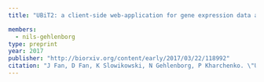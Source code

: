 ```yaml
---
title: "UBiT2: a client-side web-application for gene expression data analysis"

members:
  - nils-gehlenborg
type: preprint
year: 2017
publisher: "http://biorxiv.org/content/early/2017/03/22/118992"
citation: "J Fan, D Fan, K Slowikowski, N Gehlenborg, P Kharchenko. \"UBiT2: a client-side web-application for gene expression data analysis\". bioRxiv 118992; doi: https://doi.org/10.1101/118992"
---
```

